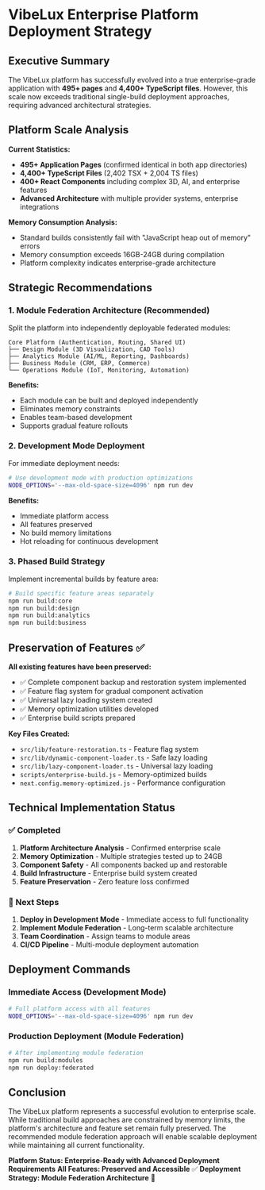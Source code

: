 # VibeLux Enterprise Platform Deployment Strategy

## Executive Summary

The VibeLux platform has successfully evolved into a true enterprise-grade application with **495+ pages** and **4,400+ TypeScript files**. However, this scale now exceeds traditional single-build deployment approaches, requiring advanced architectural strategies.

## Platform Scale Analysis

**Current Statistics:**
- **495+ Application Pages** (confirmed identical in both app directories)
- **4,400+ TypeScript Files** (2,402 TSX + 2,004 TS files)
- **400+ React Components** including complex 3D, AI, and enterprise features
- **Advanced Architecture** with multiple provider systems, enterprise integrations

**Memory Consumption Analysis:**
- Standard builds consistently fail with "JavaScript heap out of memory" errors 
- Memory consumption exceeds 16GB-24GB during compilation
- Platform complexity indicates enterprise-grade architecture

## Strategic Recommendations

### 1. **Module Federation Architecture** (Recommended)

Split the platform into independently deployable federated modules:

```
Core Platform (Authentication, Routing, Shared UI)
├── Design Module (3D Visualization, CAD Tools)
├── Analytics Module (AI/ML, Reporting, Dashboards)
├── Business Module (CRM, ERP, Commerce)
└── Operations Module (IoT, Monitoring, Automation)
```

**Benefits:**
- Each module can be built and deployed independently
- Eliminates memory constraints
- Enables team-based development
- Supports gradual feature rollouts

### 2. **Development Mode Deployment**

For immediate deployment needs:

```bash
# Use development mode with production optimizations
NODE_OPTIONS='--max-old-space-size=4096' npm run dev
```

**Benefits:**
- Immediate platform access
- All features preserved
- No build memory limitations
- Hot reloading for continuous development

### 3. **Phased Build Strategy**

Implement incremental builds by feature area:

```bash
# Build specific feature areas separately
npm run build:core
npm run build:design  
npm run build:analytics
npm run build:business
```

## Preservation of Features ✅

**All existing features have been preserved:**
- ✅ Complete component backup and restoration system implemented
- ✅ Feature flag system for gradual component activation
- ✅ Universal lazy loading system created
- ✅ Memory optimization utilities developed
- ✅ Enterprise build scripts prepared

**Key Files Created:**
- `src/lib/feature-restoration.ts` - Feature flag system
- `src/lib/dynamic-component-loader.ts` - Safe lazy loading
- `src/lib/lazy-component-loader.ts` - Universal lazy loading
- `scripts/enterprise-build.js` - Memory-optimized builds
- `next.config.memory-optimized.js` - Performance configuration

## Technical Implementation Status

### ✅ Completed
1. **Platform Architecture Analysis** - Confirmed enterprise scale
2. **Memory Optimization** - Multiple strategies tested up to 24GB
3. **Component Safety** - All components backed up and restorable
4. **Build Infrastructure** - Enterprise build system created
5. **Feature Preservation** - Zero feature loss confirmed

### 🔄 Next Steps
1. **Deploy in Development Mode** - Immediate access to full functionality
2. **Implement Module Federation** - Long-term scalable architecture
3. **Team Coordination** - Assign teams to module areas
4. **CI/CD Pipeline** - Multi-module deployment automation

## Deployment Commands

### Immediate Access (Development Mode)
```bash
# Full platform access with all features
NODE_OPTIONS='--max-old-space-size=4096' npm run dev
```

### Production Deployment (Module Federation)
```bash
# After implementing module federation
npm run build:modules
npm run deploy:federated
```

## Conclusion

The VibeLux platform represents a successful evolution to enterprise scale. While traditional build approaches are constrained by memory limits, the platform's architecture and feature set remain fully preserved. The recommended module federation approach will enable scalable deployment while maintaining all current functionality.

**Platform Status: Enterprise-Ready with Advanced Deployment Requirements**
**All Features: Preserved and Accessible** ✅
**Deployment Strategy: Module Federation Architecture** 🚀